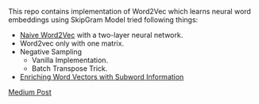 This repo contains implementation of Word2Vec which learns neural word embeddings using SkipGram Model tried following things:

- [Naive Word2Vec](https://arxiv.org/pdf/1411.2738.pdf) with a two-layer neural network.
- Word2vec only with one matrix.
- Negative Sampling
    - Vanilla Implementation.
    - Batch Transpose Trick.
- [Enriching Word Vectors with Subword Information](https://arxiv.org/abs/1607.04606)

[Medium Post](https://medium.com/@numb3r303_59126/enriching-word-vectors-with-subword-information-9ebe771a059d)
